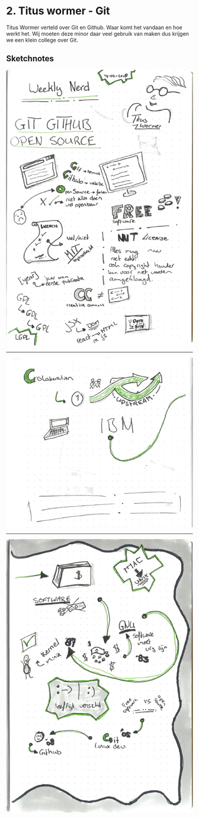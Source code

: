 # 2. Titus wormer - Git

Titus Wormer verteld over Git en Github. Waar komt het vandaan en hoe werkt het. Wij moeten deze minor daar veel gebruik van maken dus krijgen we een klein college over Git.

## Sketchnotes

![Screenshot van sketchnotes](Weekly-Nerd/images/2_Git-1.png)

---

![Screenshot van sketchnotes](Weekly-Nerd/images/2_Git-2.png)

---

![Screenshot van sketchnotes](Weekly-Nerd/images/2_Git-3.png)